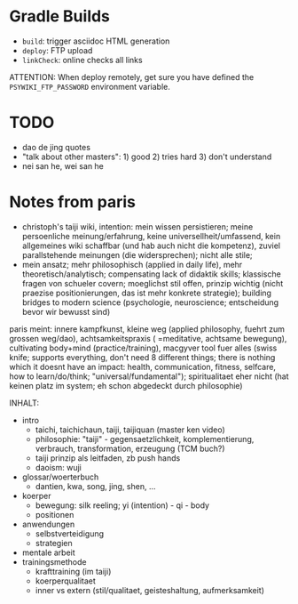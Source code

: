 # Gradle Builds

* `build`: trigger asciidoc HTML generation
* `deploy`: FTP upload
* `linkCheck`: online checks all links

ATTENTION: When deploy remotely, get sure you have defined the `PSYWIKI_FTP_PASSWORD` environment variable.

# TODO

* dao de jing quotes
* "talk about other masters": 1) good 2) tries hard 3) don't understand
* nei san he, wei san he

# Notes from paris

* christoph's taiji wiki, intention: mein wissen persistieren; meine persoenliche meinung/erfahrung, keine
  universellheit/umfassend, kein allgemeines wiki schaffbar (und hab auch nicht die kompetenz), zuviel parallstehende
  meinungen (die widersprechen); nicht alle stile;
* mein ansatz; mehr philosophisch (applied in daily life), mehr theoretisch/analytisch; compensating lack of didaktik
  skills; klassische fragen von schueler covern; moeglichst stil offen, prinzip wichtig (nicht praezise
  positionierungen, das ist mehr konkrete strategie); building bridges to modern science (psychologie, neuroscience;
  entscheidung bevor wir bewusst sind)

paris meint: innere kampfkunst, kleine weg (applied philosophy, fuehrt zum grossen weg/dao), achtsamkeitspraxis (
=meditative, achtsame bewegung), cultivating body+mind (practice/training), macgyver tool fuer alles (swiss knife;
supports everything, don't need 8 different things; there is nothing which it doesnt have an impact: health,
communication, fitness, selfcare, how to learn/do/think; "universal/fundamental"); spiritualitaet eher nicht (hat keinen
platz im system; eh schon abgedeckt durch philosophie)

INHALT:

- intro
    * taichi, taichichaun, taiji, taijiquan (master ken video)
    * philosophie: "taiji" - gegensaetzlichkeit, komplementierung, verbrauch, transformation, erzeugung (TCM buch?)
    * taiji prinzip als leitfaden, zb push hands
    * daoism: wuji
- glossar/woerterbuch
    * dantien, kwa, song, jing, shen, ...
- koerper
    * bewegung: silk reeling; yi (intention) - qi - body
    * positionen
- anwendungen
    * selbstverteidigung
    * strategien
- mentale arbeit
- trainingsmethode
    * krafttraining (im taiji)
    * koerperqualitaet
    * inner vs extern (stil/qualitaet, geisteshaltung, aufmerksamkeit)
